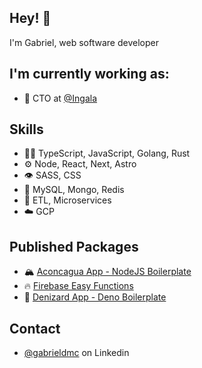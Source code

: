 ## Hey! 👋
I'm Gabriel, web software developer

## I'm currently working as: 
- 🧭 CTO at [@Ingala](https://www.ingala.io/)

## Skills
- 👨‍💻 TypeScript, JavaScript, Golang, Rust
- ⚙️  Node, React, Next, Astro
- 👁️ SASS, CSS
- 💽 MySQL, Mongo, Redis
- 🔩 ETL, Microservices
- ☁️ GCP

## Published Packages
- 🏔 [Aconcagua App - NodeJS Boilerplate](https://www.npmjs.com/package/create-aconcagua-app)
- 🔥 [Firebase Easy Functions](https://www.npmjs.com/package/firebase-easy-functions)
- 🦕 [Denizard App - Deno Boilerplate](https://www.npmjs.com/package/create-denizard-app)

## Contact
- [@gabrieldmc](https://www.linkedin.com/in/gabrieldmc/) on Linkedin
